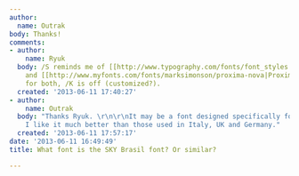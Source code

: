 ```yaml
---
author:
  name: Outrak
body: Thanks!
comments:
- author:
    name: Ryuk
  body: /S reminds me of [[http://www.typography.com/fonts/font_styles.php?productLineID=100008|Gotham]]
    and [[http://www.myfonts.com/fonts/marksimonson/proxima-nova|Proxima Nova]] but
    for both, /K is off (customized?).
  created: '2013-06-11 17:40:27'
- author:
    name: Outrak
  body: "Thanks Ryuk. \r\n\r\nIt may be a font designed specifically for the company.
    I like it much better than those used in Italy, UK and Germany."
  created: '2013-06-11 17:57:17'
date: '2013-06-11 16:49:49'
title: What font is the SKY Brasil font? Or similar?

---
```

